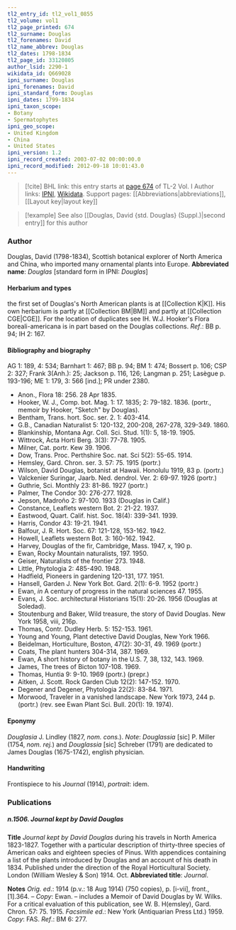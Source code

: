 ```yaml
---
tl2_entry_id: tl2_vol1_0855
tl2_volume: vol1
tl2_page_printed: 674
tl2_surname: Douglas
tl2_forenames: David
tl2_name_abbrev: Douglas
tl2_dates: 1798-1834
tl2_page_id: 33120805
author_lsid: 2290-1
wikidata_id: Q669028
ipni_surname: Douglas
ipni_forenames: David
ipni_standard_form: Douglas
ipni_dates: 1799-1834
ipni_taxon_scope: 
- Botany
- Spermatophytes
ipni_geo_scope: 
- United Kingdom
- China
- United States
ipni_version: 1.2
ipni_record_created: 2003-07-02 00:00:00.0
ipni_record_modified: 2012-09-18 10:01:43.0
---
```


> [!cite] BHL link: this entry starts at [page 674](https://www.biodiversitylibrary.org/page/33120805) of TL-2 Vol. I
> Author links: [IPNI](https://www.ipni.org/a/2290-1), [Wikidata](https://www.wikidata.org/wiki/Q669028). Support pages: [[Abbreviations|abbreviations]], [[Layout key|layout key]]

> [!example] See also [[Douglas, David {std. Douglas} (Suppl.)|second entry]] for this author

### Author

Douglas, David (1798-1834), Scottish botanical explorer of North America and China, who imported many ornamental plants into Europe. 
**Abbreviated name**: *Douglas* \[standard form in IPNI: *Douglas*\]

#### Herbarium and types

the first set of Douglas's North American plants is at [[Collection K|K]]. His own herbarium is partly at [[Collection BM|BM]] and partly at [[Collection CGE|CGE]]. For the location of duplicates see IH. W.J. Hooker's Flora boreali-americana is in part based on the Douglas collections.
*Ref*.: BB p. 94; IH 2: 167.

#### Bibliography and biography

AG 1: 189, 4: 534; Barnhart 1: 467; BB p. 94; BM 1: 474; Bossert p. 106; CSP 2: 327; Frank 3(Anh.): 25; Jackson p. 116, 126; Langman p. 251; Lasègue p. 193-196; ME 1: 179, 3: 566 \[ind.\]; PR under 2380.
- Anon., Flora 18: 256. 28 Apr 1835.
- Hooker, W. J., Comp. bot. Mag. 1: 17. 1835; 2: 79-182. 1836. (portr., memoir by Hooker, "Sketch" by Douglas).
- Bentham, Trans. hort. Soc. ser. 2. 1: 403-414.
- G.B., Canadian Naturalist 5: 120-132, 200-208, 267-278, 329-349. 1860.
- Blankinship, Montana Agr. Coll. Sci. Stud. 1(1): 5, 18-19. 1905.
- Wittrock, Acta Horti Berg. 3(3): 77-78. 1905.
- Milner, Cat. portr. Kew 39. 1906.
- Dow, Trans. Proc. Perthshire Soc. nat. Sci 5(2): 55-65. 1914.
- Hemsley, Gard. Chron. ser. 3. 57: 75. 1915 (portr.)
- Wilson, David Douglas, botanist at Hawaii. Honolulu 1919, 83 p. (portr.)
- Valckenier Suringar, Jaarb. Ned. dendrol. Ver. 2: 69-97. 1926 (portr.)
- Guthrie, Sci. Monthly 23: 81-86. 1927 (portr.)
- Palmer, The Condor 30: 276-277. 1928.
- Jepson, Madroño 2: 97-100. 1933 (Douglas in Calif.)
- Constance, Leaflets western Bot. 2: 21-22. 1937.
- Eastwood, Quart. Calif. hist. Soc. 18(4): 339-341. 1939.
- Harris, Condor 43: 19-21. 1941.
- Balfour, J. R. Hort. Soc. 67: 121-128, 153-162. 1942.
- Howell, Leaflets western Bot. 3: 160-162. 1942.
- Harvey, Douglas of the fir, Cambridge, Mass. 1947, x, 190 p.
- Ewan, Rocky Mountain naturalists, 197. 1950.
- Geiser, Naturalists of the frontier 273. 1948.
- Little, Phytologia 2: 485-490. 1948.
- Hadfield, Pioneers in gardening 120-131, 177. 1951.
- Hansell, Garden J. New York Bot. Gard. 2(1): 6-9. 1952 (portr.)
- Ewan, *in* A century of progress in the natural sciences 47. 1955.
- Evans, J. Soc. architectural Historians 15(1): 20-26. 1956 (Douglas at Soledad).
- Stoutenburg and Baker, Wild treasure, the story of David Douglas. New York 1958, viii, 216p.
- Thomas, Contr. Dudley Herb. 5: 152-153. 1961.
- Young and Young, Plant detective David Douglas, New York 1966.
- Beidelman, Horticulture, Boston, 47(2): 30-31, 49. 1969 (portr.)
- Coats, The plant hunters 304-314, 387. 1969.
- Ewan, A short history of botany in the U.S. 7, 38, 132, 143. 1969.
- James, The trees of Bicton 107-108. 1969.
- Thomas, Huntia 9: 9-10. 1969 (portr.) (prepr.)
- Aitken, J. Scott. Rock Garden Club 12(2): 147-152. 1970.
- Degener and Degener, Phytologia 22(2): 83-84. 1971.
- Morwood, Traveler in a vanished landscape. New York 1973, 244 p. (portr.) (rev. see Ewan Plant Sci. Bull. 20(1): 19. 1974).

#### Eponymy

*Douglasia* J. Lindley (1827, *nom. cons.*). *Note*: *Douglassia* \[sic\] P. Miller (1754, *nom. rej.*) and *Douglassia* \[sic\] Schreber (1791) are dedicated to James Douglas (1675-1742), english physician.

#### Handwriting

Frontispiece to his *Journal* (1914), *portrait*: idem.

### Publications

##### n.1506. Journal kept by David Douglas

**Title**
*Journal kept by David Douglas* during his travels in North America 1823-1827. Together with a particular description of thirty-three species of American oaks and eighteen species of Pinus. With appendices containing a list of the plants introduced by Douglas and an account of his death in 1834. Published under the direction of the Royal Horticultural Society. London (William Wesley & Son) 1914. Oct.
**Abbreviated title**: *Journal*.

**Notes**
*Orig. ed*.: 1914 (p.v.: 18 Aug 1914) (750 copies), p. \[i-vii\], front., \[1\].364. – *Copy*: Ewan. – includes a Memoir of David Douglas by W. Wilks. For a critical evaluation of this publication, see W. B. H(emsley), Gard. Chron. 57: 75. 1915.
*Facsimile ed*.: New York (Antiquarian Press Ltd.) 1959. *Copy*: FAS.
*Ref*.: BM 6: 277.

